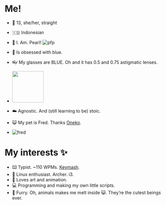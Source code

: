 # Me!
- 👩 13, she/her, straight
- 🇮🇩 Indonesian
- 🦭 I. Am. Pearl!
    ![pfp](https://user-images.githubusercontent.com/95740760/198883143-fb448892-c581-4cf9-aa2d-600921e6aca4.png)
    
    
- 💙 Is obsessed with blue.
- 👓 My glasses are BLUE. Oh and it has 0.5 and 0.75 astigmatic lenses.
- 
    <img src=https://user-images.githubusercontent.com/95740760/198876058-bc316f39-724d-463f-98bb-78a28d486b12.jpg width=100px>

    
- ☁️ Agnostic. And (still learning to be) stoic.
- 😺 My pet is Fred. Thanks [Oneko](http://www.daidouji.com/oneko/).
- 
    ![fred](https://user-images.githubusercontent.com/95740760/198876079-07d8b2c8-d23f-4d2b-9a3c-6e8807ff1767.png)
    
# My interests ✨

- ⌨️ Typist. ~110 WPMs. [Keymash](https://keymash.io/profile/Daringcuteseal-9813/).
- 🐧 Linux enthusiast. Archer. i3.
- 🎨 Loves art and animation.
- 💻 Programming and making my own little scripts.
- 🐾 Furry. Oh, animals makes me melt inside 😺. They’re the cutest beings ever.
